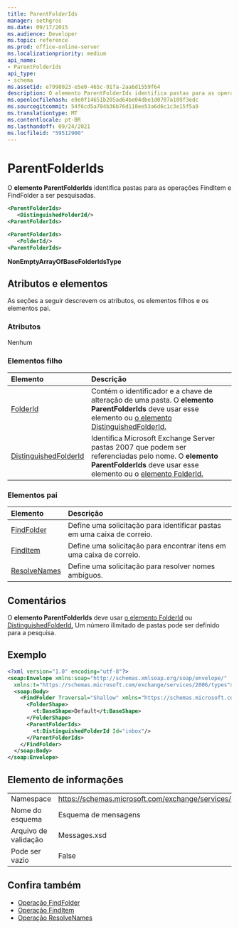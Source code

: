 ```yaml
---
title: ParentFolderIds
manager: sethgros
ms.date: 09/17/2015
ms.audience: Developer
ms.topic: reference
ms.prod: office-online-server
ms.localizationpriority: medium
api_name:
- ParentFolderIds
api_type:
- schema
ms.assetid: e7998023-e5e0-465c-91fa-2aa6d1559f64
description: O elemento ParentFolderIds identifica pastas para as operações FindItem e FindFolder a ser pesquisadas.
ms.openlocfilehash: e9e0f14651b205ad64be04dbe1d0707a109f3edc
ms.sourcegitcommit: 54f6cd5a704b36b76d110ee53a6d6c1c3e15f5a9
ms.translationtype: MT
ms.contentlocale: pt-BR
ms.lasthandoff: 09/24/2021
ms.locfileid: "59512900"
---
```

# <a name="parentfolderids"></a>ParentFolderIds

O **elemento ParentFolderIds** identifica pastas para as operações FindItem e FindFolder a ser pesquisadas. 
  
```xml
<ParentFolderIds>
   <DistinguishedFolderId/>
<ParentFolderIds>
```

```xml
<ParentFolderIds>
   <FolderId/> 
<ParentFolderIds>
```

**NonEmptyArrayOfBaseFolderIdsType**

## <a name="attributes-and-elements"></a>Atributos e elementos

As seções a seguir descrevem os atributos, os elementos filhos e os elementos pai.
  
### <a name="attributes"></a>Atributos

Nenhum
  
### <a name="child-elements"></a>Elementos filho

|**Elemento**|**Descrição**|
|:-----|:-----|
|[FolderId](folderid.md) <br/> |Contém o identificador e a chave de alteração de uma pasta. O **elemento ParentFolderIds** deve usar esse elemento ou [o elemento DistinguishedFolderId.](distinguishedfolderid.md)  <br/> |
|[DistinguishedFolderId](distinguishedfolderid.md) <br/> |Identifica Microsoft Exchange Server pastas 2007 que podem ser referenciadas pelo nome. O **elemento ParentFolderIds** deve usar esse elemento ou o [elemento FolderId.](folderid.md)  <br/> |
   
### <a name="parent-elements"></a>Elementos pai

|**Elemento**|**Descrição**|
|:-----|:-----|
|[FindFolder](findfolder.md) <br/> |Define uma solicitação para identificar pastas em uma caixa de correio.  <br/> |
|[FindItem](finditem.md) <br/> |Define uma solicitação para encontrar itens em uma caixa de correio.  <br/> |
|[ResolveNames](resolvenames.md) <br/> |Define uma solicitação para resolver nomes ambíguos.  <br/> |
   
## <a name="remarks"></a>Comentários

O **elemento ParentFolderIds** deve usar [o elemento FolderId](folderid.md) ou [DistinguishedFolderId.](distinguishedfolderid.md) Um número ilimitado de pastas pode ser definido para a pesquisa. 
  
## <a name="example"></a>Exemplo

```XML
<?xml version="1.0" encoding="utf-8"?>
<soap:Envelope xmlns:soap="http://schemas.xmlsoap.org/soap/envelope/"
  xmlns:t="https://schemas.microsoft.com/exchange/services/2006/types">
  <soap:Body>
    <FindFolder Traversal="Shallow" xmlns="https://schemas.microsoft.com/exchange/services/2006/messages">
      <FolderShape>
        <t:BaseShape>Default</t:BaseShape>
      </FolderShape>
      <ParentFolderIds>
        <t:DistinguishedFolderId Id="inbox"/>
      </ParentFolderIds>
    </FindFolder>
  </soap:Body>
</soap:Envelope>
```

## <a name="element-information"></a>Elemento de informações

|||
|:-----|:-----|
|Namespace  <br/> |https://schemas.microsoft.com/exchange/services/2006/messages  <br/> |
|Nome do esquema  <br/> |Esquema de mensagens  <br/> |
|Arquivo de validação  <br/> |Messages.xsd  <br/> |
|Pode ser vazio  <br/> |False  <br/> |
   
## <a name="see-also"></a>Confira também

- [Operação FindFolder](findfolder-operation.md)  
- [Operação FindItem](finditem-operation.md) 
- [Operação ResolveNames](resolvenames-operation.md)

